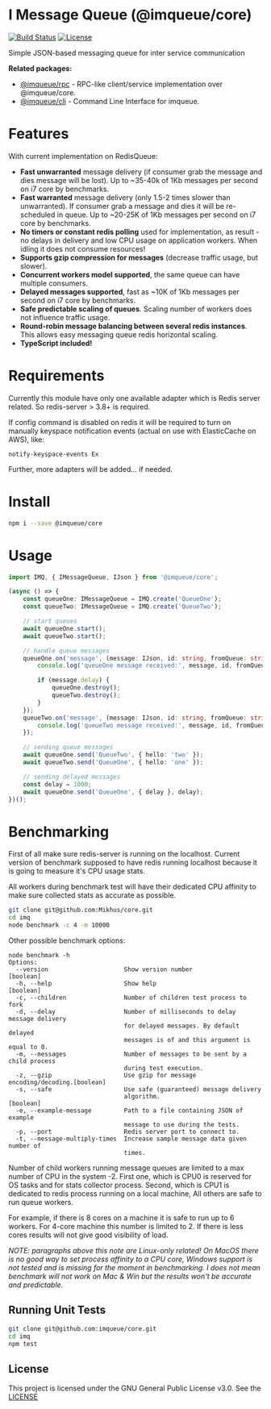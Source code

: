 # I Message Queue (@imqueue/core)

[![Build Status](https://img.shields.io/github/actions/workflow/status/imqueue/core/build.yml)](https://github.com/imqueue/core)
[![License](https://img.shields.io/badge/license-GPL-blue.svg)](https://rawgit.com/imqueue/core/master/LICENSE)

Simple JSON-based messaging queue for inter service communication

**Related packages:**

 - [@imqueue/rpc](https://github.com/imqueue/rpc) - RPC-like client/service
   implementation over @imqueue/core.
 - [@imqueue/cli](https://github.com/imqueue/cli) - Command Line Interface
   for imqueue.

# Features

With current implementation on RedisQueue:

 - **Fast unwarranted** message delivery (if consumer grab the message and dies 
   message will be lost). Up to ~35-40k of 1Kb messages per second on i7 core by
   benchmarks.
 - **Fast warranted** message delivery (only 1.5-2 times slower than 
   unwarranted). If consumer grab a message and dies it will be re-scheduled
   in queue. Up to ~20-25K of 1Kb messages per second on i7 core by benchmarks.
 - **No timers or constant redis polling** used for implementation, as result -
   no delays in delivery and low CPU usage on application workers. When idling
   it does not consume resources!
 - **Supports gzip compression for messages** (decrease traffic usage, but 
   slower).
 - **Concurrent workers model supported**, the same queue can have multiple
   consumers.
 - **Delayed messages supported**, fast as ~10K of 1Kb messages per second on i7 
   core by benchmarks.
 - **Safe predictable scaling of queues**. Scaling number of workers does not 
   influence traffic usage.
 - **Round-robin message balancing between several redis instances**. This
   allows easy messaging queue redis horizontal scaling.
 - **TypeScript included!**

# Requirements

Currently this module have only one available adapter which is Redis server
related. So redis-server > 3.8+ is required.

If config command is disabled on redis it will be required to turn on manually
keyspace notification events (actual on use with ElasticCache on AWS), like:

~~~
notify-keyspace-events Ex
~~~

Further, more adapters will be added... if needed.

# Install

~~~bash
npm i --save @imqueue/core
~~~

# Usage

~~~typescript
import IMQ, { IMessageQueue, IJson } from '@imqueue/core';

(async () => {
    const queueOne: IMessageQueue = IMQ.create('QueueOne');
    const queueTwo: IMessageQueue = IMQ.create('QueueTwo');

    // start queues
    await queueOne.start();
    await queueTwo.start();

    // handle queue messages
    queueOne.on('message', (message: IJson, id: string, fromQueue: string) => {
        console.log('queueOne message received:', message, id, fromQueue);

        if (message.delay) {
            queueOne.destroy();
            queueTwo.destroy();
        }
    });
    queueTwo.on('message', (message: IJson, id: string, fromQueue: string) => {
        console.log('queueTwo message received:', message, id, fromQueue);
    });

    // sending queue messages
    await queueOne.send('QueueTwo', { hello: 'two' });
    await queueTwo.send('QueueOne', { hello: 'one' });

    // sending delayed messages
    const delay = 1000;
    await queueOne.send('QueueOne', { delay }, delay);
})();
~~~

# Benchmarking

First of all make sure redis-server is running on the localhost. Current
version of benchmark supposed to have redis running localhost because
it is going to measure it's CPU usage stats.

All workers during benchmark test will have their dedicated CPU affinity
to make sure collected stats as accurate as possible.

~~~bash
git clone git@github.com:Mikhus/core.git
cd imq
node benchmark -c 4 -m 10000
~~~

Other possible benchmark options:

~~~
node benchmark -h                                   
Options:
  --version                     Show version number                    [boolean]
  -h, --help                    Show help                              [boolean]
  -c, --children                Number of children test process to fork
  -d, --delay                   Number of milliseconds to delay message delivery
                                for delayed messages. By default delayed
                                messages is of and this argument is equal to 0.
  -m, --messages                Number of messages to be sent by a child process
                                during test execution.
  -z, --gzip                    Use gzip for message encoding/decoding.[boolean]
  -s, --safe                    Use safe (guaranteed) message delivery
                                algorithm.                             [boolean]
  -e, --example-message         Path to a file containing JSON of example
                                message to use during the tests.
  -p, --port                    Redis server port to connect to.
  -t, --message-multiply-times  Increase sample message data given number of
                                times.
~~~

Number of child workers running message queues are limited to a max number
of CPU in the system -2. First one, which is CPU0 is reserved for OS tasks and
for stats collector process. Second, which is CPU1 is dedicated to redis
process running on a local machine, All others are safe to run queue workers.

For example, if there is 8 cores on a machine it is safe to run up to 6 workers.
For 4-core machine this number is limited to 2.
If there is less cores results will not give good visibility of load.

*NOTE: paragraphs above this note are Linux-only related! On MacOS 
there is no good way to set process affinity to a CPU core, Windows support is
not tested and is missing for the moment in benchmarking. I does not mean
benchmark will not work on Mac & Win but the results won't be accurate and
predictable.*

## Running Unit Tests

~~~bash
git clone git@github.com:imqueue/core.git
cd imq
npm test
~~~

## License

This project is licensed under the GNU General Public License v3.0.
See the [LICENSE](LICENSE)
